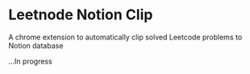 # Leetnode Notion Clip

A chrome extension to automatically clip solved Leetcode problems to Notion database

...In progress
